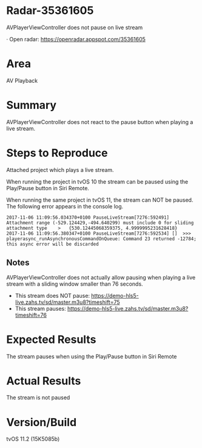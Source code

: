 # Radar-35361605

AVPlayerViewController does not pause on live stream

· Open radar: https://openradar.appspot.com/35361605

# Area
AV Playback

# Summary
AVPlayerViewController does not react to the pause button when playing a live stream.

# Steps to Reproduce
Attached project which plays a live stream. 

When running the project in tvOS 10 the stream can be paused using the Play/Pause button in Siri Remote.

When running the same project in tvOS 11, the stream can NOT be paused. The following error appears in the console log.

```
2017-11-06 11:09:56.034370+0100 PauseLiveStream[7276:592491] Attachment range (-529.124429,-494.640299) must include 0 for sliding attachment type    >   {530.12445068359375, 4.9999995231628418}
2017-11-06 11:09:56.380347+0100 PauseLiveStream[7276:592534] []  >>> playerasync_runAsynchronousCommandOnQueue: Command 23 returned -12784; this async error will be discarded
```

## Notes

AVPlayerViewController does not actually allow pausing when playing a live stream with a sliding window smaller than 76 seconds.

- This stream does NOT pause: https://demo-hls5-live.zahs.tv/sd/master.m3u8?timeshift=75
- This stream pauses: https://demo-hls5-live.zahs.tv/sd/master.m3u8?timeshift=76

# Expected Results
The stream pauses when using the Play/Pause button in Siri Remote

# Actual Results
The stream is not paused

# Version/Build
tvOS 11.2 (15K5085b)
